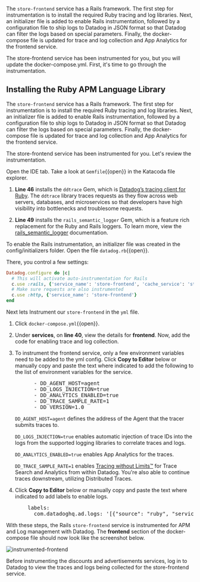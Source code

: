 The `store-frontend` service has a Rails framework. The first step for instrumentation is to install the required Ruby tracing and log libraries. Next, an initializer file is added to enable Rails instrumentation, followed by a configuration file to ship logs to Datadog in JSON format so that Datadog can filter the logs based on special parameters. Finally, the docker-compose file is updated for trace and log collection and App Analytics for the frontend service. 

The store-frontend service has been instrumented for you, but you will update the docker-compose.yml. First, it's time to go through the instrumentation.

## Installing the Ruby APM Language Library

The `store-frontend` service has a Rails framework. The first step for instrumentation is to install the required Ruby tracing and log libraries. Next, an initializer file is added to enable Rails instrumentation, followed by a configuration file to ship logs to Datadog in JSON format so that Datadog can filter the logs based on special parameters. Finally, the docker-compose file is updated for trace and log collection and App Analytics for the frontend service.

The store-frontend service has been instrumented for you. Let's review the instrumentation.

Open the IDE tab. Take a look at `Gemfile`{{open}} in the Katacoda file explorer.

1. **Line 46** installs the `ddtrace` Gem, which is [Datadog’s tracing client for Ruby](https://docs.datadoghq.com/tracing/setup/ruby/). The `ddtrace` library traces requests as they flow across web servers, databases, and microservices so that developers have high visibility into bottlenecks and troublesome requests.

1. **Line 49** installs the `rails_semantic_logger` Gem, which is a feature rich replacement for the Ruby and Rails loggers. To learn more, view the [rails_semantic_logger](https://logger.rocketjob.io/) documentation.

To enable the Rails instrumentation, an initializer file was created in the config/initializers folder. Open the file `datadog.rb`{{open}}.

There, you control a few settings:

```ruby
Datadog.configure do |c|
  # This will activate auto-instrumentation for Rails
  c.use :rails, {'service_name': 'store-frontend', 'cache_service': 'store-frontend-cache', 'database_service': 'store-frontend-sqlite'}
  # Make sure requests are also instrumented
  c.use :http, {'service_name': 'store-frontend'}
end
```

Next lets Instrument our `store-frontend` in the `yml` file.

1. Click `docker-compose.yml`{{open}}.

1. Under **services**, on **line 40**, view the details for **frontend**. Now, add the code for enabling trace and log collection.

1. To instrument the frontend service, only a few environment variables need to be added to the yml config. Click **Copy to Editor** below or manually copy and paste the text where indicated to add the following to the list of environment variables for the service.

    <pre class="file" data-filename="docker-compose.yml" data-target="insert" data-marker="# add frontend env variables">
         - DD_AGENT_HOST=agent
         - DD_LOGS_INJECTION=true
         - DD_ANALYTICS_ENABLED=true
         - DD_TRACE_SAMPLE_RATE=1
         - DD_VERSION=1.0</pre> 

    `DD_AGENT_HOST=agent` defines the address of the Agent that the tracer submits traces to. 
    
    `DD_LOGS_INJECTION=true` enables automatic injection of trace IDs into the logs from the supported logging libraries to correlate traces and logs. 
    
    `DD_ANALYTICS_ENABLED=true` enables App Analytics for the traces.

    `DD_TRACE_SAMPLE_RATE=1` enables [Tracing without Limits™](https://docs.datadoghq.com/tracing/trace_retention_and_ingestion/) for Trace Search and Analytics from within Datadog. You're also able to continue traces downstream, utilizing Distributed Traces.

1. Click **Copy to Editor** below or manually copy and paste the text where indicated to add labels to enable logs.

    <pre class="file" data-filename="docker-compose.yml" data-target="insert" data-marker="# add frontend log labels">
       labels:
         com.datadoghq.ad.logs: '[{"source": "ruby", "service": "store-frontend"}]'</pre> 

With these steps, the Rails `store-frontend` service is instrumented for APM and Log management with Datadog. The **frontend** section of the docker-compose file should now look like the screenshot below.

  ![instrumented-frontend](instrumentapp2/assets/instrumented-frontend.png)

Before instrumenting the discounts and advertisements services, log in to Datadog to view the traces and logs being collected for the store-frontend service. 